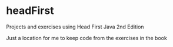 # headFirst
Projects and exercises using Head First Java 2nd Edition

Just a location for me to keep code from the exercises in the book
